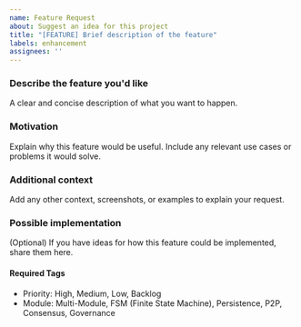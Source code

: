 ```yaml
---
name: Feature Request
about: Suggest an idea for this project
title: "[FEATURE] Brief description of the feature"
labels: enhancement
assignees: ''
---
```


### Describe the feature you'd like
A clear and concise description of what you want to happen.

### Motivation
Explain why this feature would be useful. Include any relevant use cases or problems it would solve.

### Additional context
Add any other context, screenshots, or examples to explain your request.

### Possible implementation
(Optional) If you have ideas for how this feature could be implemented, share them here.

#### Required Tags
- Priority: High, Medium, Low, Backlog
- Module: Multi-Module, FSM (Finite State Machine), Persistence, P2P, Consensus, Governance